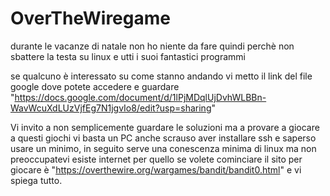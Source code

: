 # OverTheWiregame
durante le vacanze di natale non ho niente da fare quindi perchè non sbattere la testa su linux e utti i suoi fantastici programmi

se qualcuno è interessato su come stanno andando vi metto il link del file google dove potete accedere e guardare "https://docs.google.com/document/d/1lPjMDqlUjDvhWLBBn-WavWcuXdLUzVjfEg7N1jgvIo8/edit?usp=sharing"

Vi invito a non semplicemente guardare le soluzioni ma a provare a giocare a questi giochi vi basta un PC anche scrauso aver installare ssh e saperso usare un minimo, in seguito serve una conescenza minima di linux ma non preoccupatevi esiste internet per quello 
se volete cominciare il sito per giocare è "https://overthewire.org/wargames/bandit/bandit0.html" e vi spiega tutto.
